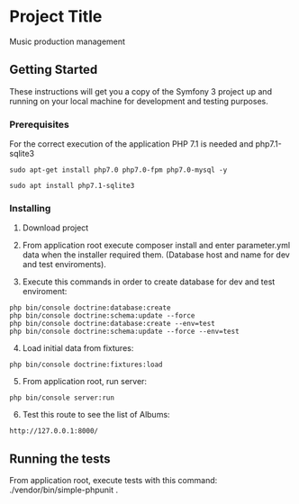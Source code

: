# Project Title

Music production management

## Getting Started

These instructions will get you a copy of the Symfony 3 project up and running on your local machine for development and testing purposes.

### Prerequisites

For the correct execution of the application PHP 7.1 is needed and php7.1-sqlite3


```
sudo apt-get install php7.0 php7.0-fpm php7.0-mysql -y
```
```
sudo apt install php7.1-sqlite3
```

### Installing

1. Download project

2. From application root execute composer install and enter parameter.yml data when the installer required them. (Database host and name for dev and test enviroments).

3. Execute this commands in order to create database for dev and test enviroment:

```
php bin/console doctrine:database:create
php bin/console doctrine:schema:update --force
php bin/console doctrine:database:create --env=test
php bin/console doctrine:schema:update --force --env=test

```

4. Load initial data from fixtures:

```
php bin/console doctrine:fixtures:load
```

5. From application root, run server:

```
php bin/console server:run
```

6. Test this route to see the list of Albums:

```
http://127.0.0.1:8000/
```



## Running the tests

From application root, execute tests with this command: ./vendor/bin/simple-phpunit .


